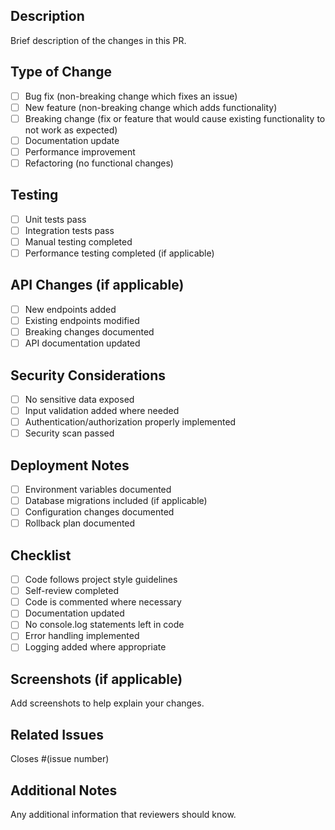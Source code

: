 ## Description
Brief description of the changes in this PR.

## Type of Change
- [ ] Bug fix (non-breaking change which fixes an issue)
- [ ] New feature (non-breaking change which adds functionality)
- [ ] Breaking change (fix or feature that would cause existing functionality to not work as expected)
- [ ] Documentation update
- [ ] Performance improvement
- [ ] Refactoring (no functional changes)

## Testing
- [ ] Unit tests pass
- [ ] Integration tests pass
- [ ] Manual testing completed
- [ ] Performance testing completed (if applicable)

## API Changes (if applicable)
- [ ] New endpoints added
- [ ] Existing endpoints modified
- [ ] Breaking changes documented
- [ ] API documentation updated

## Security Considerations
- [ ] No sensitive data exposed
- [ ] Input validation added where needed
- [ ] Authentication/authorization properly implemented
- [ ] Security scan passed

## Deployment Notes
- [ ] Environment variables documented
- [ ] Database migrations included (if applicable)
- [ ] Configuration changes documented
- [ ] Rollback plan documented

## Checklist
- [ ] Code follows project style guidelines
- [ ] Self-review completed
- [ ] Code is commented where necessary
- [ ] Documentation updated
- [ ] No console.log statements left in code
- [ ] Error handling implemented
- [ ] Logging added where appropriate

## Screenshots (if applicable)
Add screenshots to help explain your changes.

## Related Issues
Closes #(issue number)

## Additional Notes
Any additional information that reviewers should know.
